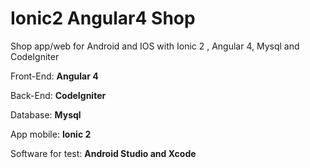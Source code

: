 # Ionic2 Angular4 Shop
Shop app/web for Android and IOS with Ionic 2  , Angular 4, Mysql  and CodeIgniter

Front-End: <strong>Angular 4</strong>

Back-End: <strong>CodeIgniter</strong>

Database: <strong>Mysql</strong>

App mobile: <strong>Ionic 2</strong>

Software for test: <strong>Android Studio and Xcode</strong>


